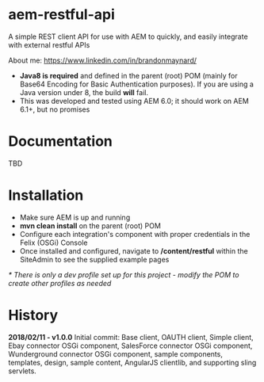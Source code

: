 # aem-restful-api
A simple REST client API for use with AEM to quickly, and easily integrate with external restful APIs

About me: https://www.linkedin.com/in/brandonmaynard/
- **Java8 is required** and defined in the parent (root) POM (mainly for Base64 Encoding for Basic Authentication purposes). If you are using a 
Java version under 8, the build **will** fail.
- This was developed and tested using AEM 6.0; it should work on AEM 6.1+, but no promises

# Documentation
TBD

# Installation
- Make sure AEM is up and running
- **mvn clean install** on the parent (root) POM
- Configure each integration's component with proper credentials in the Felix (OSGi) Console
- Once installed and configured, navigate to **/content/restful** within the SiteAdmin to see the supplied example pages

_* There is only a dev profile set up for this project - modify the POM to create other profiles as needed_

# History
**2018/02/11 - v1.0.0** Initial commit: Base client, OAUTH client, Simple client, Ebay connector OSGi component, SalesForce connector OSGi 
component, Wunderground connector OSGi component, sample components, templates, design, sample content, AngularJS clientlib, and supporting 
sling servlets.
